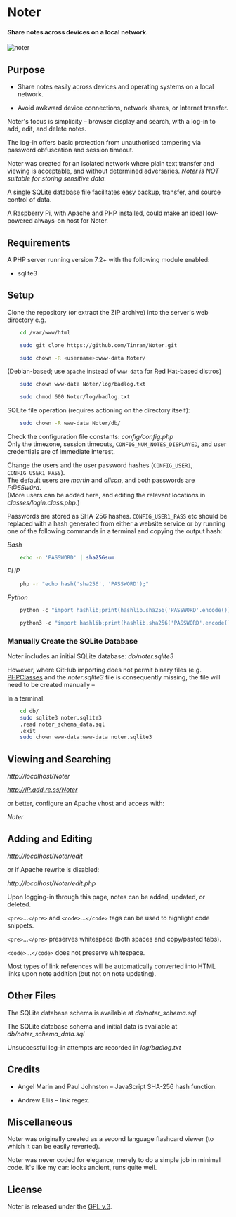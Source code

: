 
# Noter

#### Share notes across devices on a local network.


[1]: https://tinram.github.io/images/noter.png
![noter][1]


## Purpose

+ Share notes easily across devices and operating systems on a local network.

+ Avoid awkward device connections, network shares, or Internet transfer.

Noter's focus is simplicity &ndash; browser display and search, with a log-in to add, edit, and delete notes.

The log-in offers basic protection from unauthorised tampering via password obfuscation and session timeout.

Noter was created for an isolated network where plain text transfer and viewing is acceptable, and without determined adversaries. *Noter is NOT suitable for storing sensitive data.*

A single SQLite database file facilitates easy backup, transfer, and source control of data.

A Raspberry Pi, with Apache and PHP installed, could make an ideal low-powered always-on host for Noter.


## Requirements

A PHP server running version 7.2+ with the following module enabled:

+ sqlite3


## Setup

Clone the repository (or extract the ZIP archive) into the server's web directory
e.g.

```bash
    cd /var/www/html

    sudo git clone https://github.com/Tinram/Noter.git

    sudo chown -R <username>:www-data Noter/
```

(Debian-based; use `apache` instead of `www-data` for Red Hat-based distros)

```bash
    sudo chown www-data Noter/log/badlog.txt

    sudo chmod 600 Noter/log/badlog.txt
```

SQLite file operation (requires actioning on the directory itself):

```bash
    sudo chown -R www-data Noter/db/
```

Check the configuration file constants: *config/config.php*  
Only the timezone, session timeouts, `CONFIG_NUM_NOTES_DISPLAYED`, and user credentials are of immediate interest.

Change the users and the user password hashes (`CONFIG_USER1`, `CONFIG_USER1_PASS`).  
The default users are *martin* and *alison*, and both passwords are *P@55w0rd*.  
(More users can be added here, and editing the relevant locations in *classes/login.class.php*.)

Passwords are stored as SHA-256 hashes. `CONFIG_USER1_PASS` etc should be replaced with a hash generated from either a website service or by running one of the following commands in a terminal and copying the output hash:

*Bash*

```bash
    echo -n 'PASSWORD' | sha256sum
```

*PHP*

```bash
    php -r "echo hash('sha256', 'PASSWORD');"
```

*Python*

```python
    python -c "import hashlib;print(hashlib.sha256('PASSWORD'.encode()).hexdigest())"

    python3 -c "import hashlib;print(hashlib.sha256('PASSWORD'.encode()).hexdigest())"
```

### Manually Create the SQLite Database

Noter includes an initial SQLite database: *db/noter.sqlite3*

However, where GitHub importing does not permit binary files (e.g. [PHPClasses](https://www.phpclasses.org) and the *noter.sqlite3* file is consequently missing, the file will need to be created manually &ndash;

In a terminal:

```bash
    cd db/
    sudo sqlite3 noter.sqlite3
    .read noter_schema_data.sql
    .exit
    sudo chown www-data:www-data noter.sqlite3
```


## Viewing and Searching

*http://localhost/Noter*

*http://IP.add.re.ss/Noter*

or better, configure an Apache vhost and access with:

*Noter*


## Adding and Editing

*http://localhost/Noter/edit*

or if Apache rewrite is disabled:

*http://localhost/Noter/edit.php*

Upon logging-in through this page, notes can be added, updated, or deleted.

`<pre>`...`</pre>` and `<code>`...`</code>` tags can be used to highlight code snippets.

`<pre>`...`</pre>` preserves whitespace (both spaces and copy/pasted tabs).

`<code>`...`</code>` does not preserve whitespace.

Most types of link references will be automatically converted into HTML links upon note addition (but not on note updating).


## Other Files

The SQLite database schema is available at *db/noter\_schema.sql*

The SQLite database schema and initial data is available at *db/noter\_schema\_data.sql*

Unsuccessful log-in attempts are recorded in *log/badlog.txt*


## Credits

+ Angel Marin and Paul Johnston &ndash; JavaScript SHA-256 hash function.

+ Andrew Ellis &ndash; link regex.


## Miscellaneous

Noter was originally created as a second language flashcard viewer (to which it can be easily reverted).

Noter was never coded for elegance, merely to do a simple job in minimal code. It's like my car: looks ancient, runs quite well.


## License

Noter is released under the [GPL v.3](https://www.gnu.org/licenses/gpl-3.0.html).
